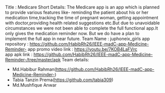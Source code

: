 Title : Medicare
Short Details: 
The Medicare app is an app which is planned to provide various features like- 
reminding the patient about his or her medication time,tracking the time of pregnant woman,
getting appointment with doctor,providing health related suggestions etc.But due to unavoidable circumstances we
were not been able to complete the full functional app.It only  gives the medication reminder now.
But we do have a plan to implement the full app in near future. 
Team Name :
juphoneix_girls
app repository :
https://github.com/HabibRh26/IEEE-madC-app-Medicine-Reminder-
app promo video link :
https://youtu.be/7KOB4LaFVrc </br>
app apk link :
https://github.com/HabibRh26/IEEE-madC-app-Medicine-Reminder-/tree/master/apk
Team details: 
- Md.Habibur Rahman(https://github.com/HabibRh26/IEEE-madC-app-Medicine-Reminder-)
- Tabia Tanzin Prema(https://github.com/tabia309)
- Md.Mushfique Anwar

